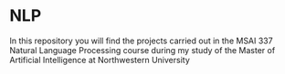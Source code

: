 # NLP
In this repository you will find the projects carried out in the MSAI 337 Natural Language Processing course during my study of the Master of Artificial Intelligence at Northwestern University
